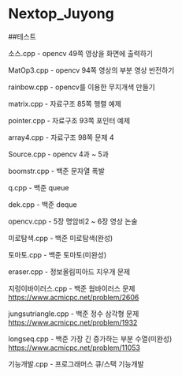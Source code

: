 # Nextop_Juyong

##테스트

소스.cpp - opencv 49쪽 영상을 화면에 출력하기

MatOp3.cpp - opencv 94쪽 영상의 부분 영상 반전하기

rainbow.cpp - opencv를 이용한 무지개색 만들기

matrix.cpp - 자료구조 85쪽 행렬 예제

pointer.cpp - 자료구조 93쪽 포인터 예제

array4.cpp - 자료구조 98쪽 문제 4

Source.cpp - opencv 4과 ~ 5과 

boomstr.cpp - 백준 문자열 폭발

q.cpp - 백준 queue

dek.cpp - 백준 deque

opencv.cpp - 5장 명암비2 ~ 6장 영상 논술

미로탐색.cpp - 백준 미로탐색(완성)

토마토.cpp - 백준 토마토(미완성)

eraser.cpp - 정보올림피아드 지우개 문제

지렁이바이러스.cpp - 백준 웜바이러스 문제 https://www.acmicpc.net/problem/2606

jungsutriangle.cpp - 백준 정수 삼각형 문제 https://www.acmicpc.net/problem/1932

longseq.cpp - 백준 가장 긴 증가하는 부분 수열(미완성) https://www.acmicpc.net/problem/11053

기능개발.cpp - 프로그래머스 큐/스택 기능개발
